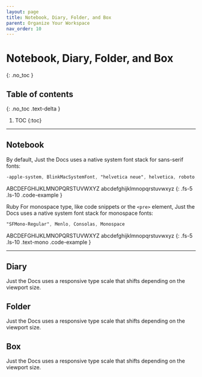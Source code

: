 ```yaml
---
layout: page
title: Notebook, Diary, Folder, and Box 
parent: Organize Your Workspace 
nav_order: 10
---
```



# Notebook, Diary, Folder, and Box 
{: .no_toc }

## Table of contents
{: .no_toc .text-delta }

1. TOC
{:toc}

---

## Notebook 

By default, Just the Docs uses a native system font stack for sans-serif fonts:

```scss
-apple-system, BlinkMacSystemFont, "helvetica neue", helvetica, roboto, noto, "segoe ui", arial, sans-serif
```

ABCDEFGHIJKLMNOPQRSTUVWXYZ
abcdefghijklmnopqrstuvwxyz
{: .fs-5 .ls-10 .code-example }

Ruby For monospace type, like code snippets or the `<pre>` element, Just the Docs uses a native system font stack for monospace fonts:

```scss
"SFMono-Regular", Menlo, Consolas, Monospace
```

ABCDEFGHIJKLMNOPQRSTUVWXYZ
abcdefghijklmnopqrstuvwxyz
{: .fs-5 .ls-10 .text-mono .code-example }

---

## Diary

Just the Docs uses a responsive type scale that shifts depending on the viewport size.

## Folder 

Just the Docs uses a responsive type scale that shifts depending on the viewport size.

## Box 

Just the Docs uses a responsive type scale that shifts depending on the viewport size.
